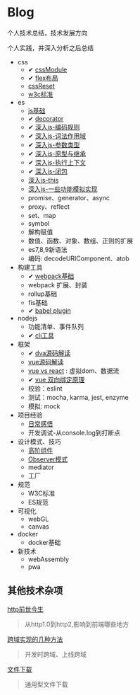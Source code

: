 # Blog

个人技术总结，技术发展方向

个人实践，并深入分析之后总结

- css
  - ✔ [cssModule](css/cssModule.md)
  - ✔ [flex布局](css/flex.md)
  - [cssReset](css/cssReset.md)
  - [w3c标准](css/w3c标准.md)
- es
  - [js基础](es/深入理解javascript.md)
  - ✔ [decorator](es/es6-decorator.md)
  - ✔ [深入js-编码规则](es/深入js-编码规则.md)
  - ✔ [深入js-词法作用域](es/深入js-词法作用域.md)
  - ✔ [深入js-参数类型](es/深入js-参数类型.md)
  - ✔ [深入js-原型与继承](es/深入js-原型与继承.md)
  - ✔ [深入js-执行上下文](es/深入js-执行上下文.md)
  - ✔ [深入js-闭包](es/深入js-闭包.md)
  - [深入js-this](es/深入js-this.md)
  - [深入js-一些功能模拟实现](es/深入js-一些功能模拟实现.md)
  - promise、generator、async
  - proxy、reflect
  - set、map
  - symbol
  - 解构赋值
  - 数值、函数、对象、数组、正则的扩展
  - es7,8,9新语法
  - 编码: decodeURIComponent、atob
- 构建工具
  - ✔ [webpack基础](webpack/webpack专题.md)
  - webpack 扩展、封装
  - rollup基础
  - fis基础
  - ✔ [babel plugin](webpack/babel.md)
- nodejs
  - 功能清单、事件队列
  - ✔ [cli工具](nodejs/cli工具.md)
- 框架
  - ✔ [dva源码解读](react/dva源码解读.md)
  - [vue源码解读](vue/sourceCodeAnalysis.md)
  - [vue vs react](react/react-vs-vue.md) : 虚拟dom、数据流
  - ✔ [vue 双向绑定原理](vue/vue响应式原理.md)
  - 校验：eslint
  - 测试：mocha, karma, jest, enzyme
  - 模拟: mock
- 项目经验
  - [日常感悟](software/项目开发的日常感悟.md)
  - 开发调试-从console.log到打断点
- 设计模式、技巧
  - [高阶组件](designModal/HOC.md)
  - [Observer模式](designModal/从vue响应式数据看观察者模式.md)
  - mediator
  - 工厂
- 规范
  - W3C标准
  - ES规范
- 可视化
  - webGL
  - canvas
- docker
  - docker基础
- 新技术
  - webAssembly
  - pwa

## 其他技术杂项

[http前世今生](other/专题-http.md)

> 从http1.0到http2,影响到前端哪些地方

[跨域实现的几种方法](other/跨域实现的几种方法.md)

> 开发时跨域、上线跨域

[文件下载](other/download.md)

> 通用型文件下载
